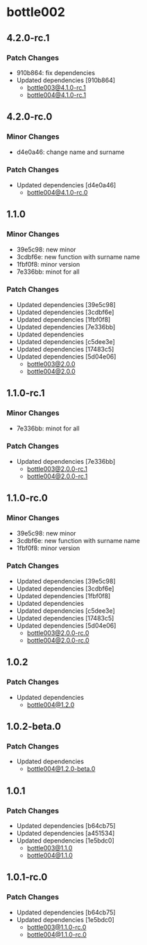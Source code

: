 # bottle002

## 4.2.0-rc.1

### Patch Changes

- 910b864: fix dependencies
- Updated dependencies [910b864]
  - bottle003@4.1.0-rc.1
  - bottle004@4.1.0-rc.1

## 4.2.0-rc.0

### Minor Changes

- d4e0a46: change name and surname

### Patch Changes

- Updated dependencies [d4e0a46]
  - bottle004@4.1.0-rc.0

## 1.1.0

### Minor Changes

- 39e5c98: new minor
- 3cdbf6e: new function with surname name
- 1fbf0f8: minor version
- 7e336bb: minot for all

### Patch Changes

- Updated dependencies [39e5c98]
- Updated dependencies [3cdbf6e]
- Updated dependencies [1fbf0f8]
- Updated dependencies [7e336bb]
- Updated dependencies
- Updated dependencies [c5dee3e]
- Updated dependencies [17483c5]
- Updated dependencies [5d04e06]
  - bottle003@2.0.0
  - bottle004@2.0.0

## 1.1.0-rc.1

### Minor Changes

- 7e336bb: minot for all

### Patch Changes

- Updated dependencies [7e336bb]
  - bottle003@2.0.0-rc.1
  - bottle004@2.0.0-rc.1

## 1.1.0-rc.0

### Minor Changes

- 39e5c98: new minor
- 3cdbf6e: new function with surname name
- 1fbf0f8: minor version

### Patch Changes

- Updated dependencies [39e5c98]
- Updated dependencies [3cdbf6e]
- Updated dependencies [1fbf0f8]
- Updated dependencies
- Updated dependencies [c5dee3e]
- Updated dependencies [17483c5]
- Updated dependencies [5d04e06]
  - bottle003@2.0.0-rc.0
  - bottle004@2.0.0-rc.0

## 1.0.2

### Patch Changes

- Updated dependencies
  - bottle004@1.2.0

## 1.0.2-beta.0

### Patch Changes

- Updated dependencies
  - bottle004@1.2.0-beta.0

## 1.0.1

### Patch Changes

- Updated dependencies [b64cb75]
- Updated dependencies [a451534]
- Updated dependencies [1e5bdc0]
  - bottle003@1.1.0
  - bottle004@1.1.0

## 1.0.1-rc.0

### Patch Changes

- Updated dependencies [b64cb75]
- Updated dependencies [1e5bdc0]
  - bottle003@1.1.0-rc.0
  - bottle004@1.1.0-rc.0
